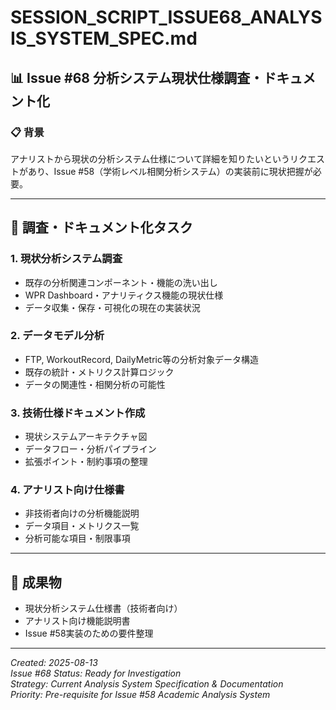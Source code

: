 # SESSION_SCRIPT_ISSUE68_ANALYSIS_SYSTEM_SPEC.md
## 📊 Issue #68 分析システム現状仕様調査・ドキュメント化

### 📋 背景
アナリストから現状の分析システム仕様について詳細を知りたいというリクエストがあり、Issue #58（学術レベル相関分析システム）の実装前に現状把握が必要。

---

## 🎯 **調査・ドキュメント化タスク**

### 1. **現状分析システム調査**
- 既存の分析関連コンポーネント・機能の洗い出し
- WPR Dashboard・アナリティクス機能の現状仕様
- データ収集・保存・可視化の現在の実装状況

### 2. **データモデル分析**
- FTP, WorkoutRecord, DailyMetric等の分析対象データ構造
- 既存の統計・メトリクス計算ロジック
- データの関連性・相関分析の可能性

### 3. **技術仕様ドキュメント作成**
- 現状システムアーキテクチャ図
- データフロー・分析パイプライン
- 拡張ポイント・制約事項の整理

### 4. **アナリスト向け仕様書**
- 非技術者向けの分析機能説明
- データ項目・メトリクス一覧
- 分析可能な項目・制限事項

---

## 🎯 **成果物**
- 現状分析システム仕様書（技術者向け）
- アナリスト向け機能説明書
- Issue #58実装のための要件整理

---

*Created: 2025-08-13*  
*Issue #68 Status: Ready for Investigation*  
*Strategy: Current Analysis System Specification & Documentation*  
*Priority: Pre-requisite for Issue #58 Academic Analysis System*